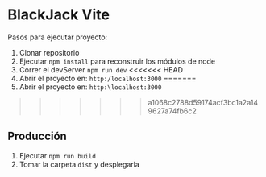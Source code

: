 # BlackJack Vite

Pasos para ejecutar proyecto:

1. Clonar repositorio
2. Ejecutar ```npm install``` para reconstruir los módulos de node
3. Correr el devServer ```npm run dev```
<<<<<<< HEAD
4. Abrir el proyecto en: ```http:/localhost:3000```
=======
4. Abrir el proyecto en: ```http:\localhost:3000```
>>>>>>> a1068c2788d59174acf3bc1a2a149627a74fb6c2

## Producción

1. Ejecutar ```npm run build```
2. Tomar la carpeta ```dist``` y desplegarla
